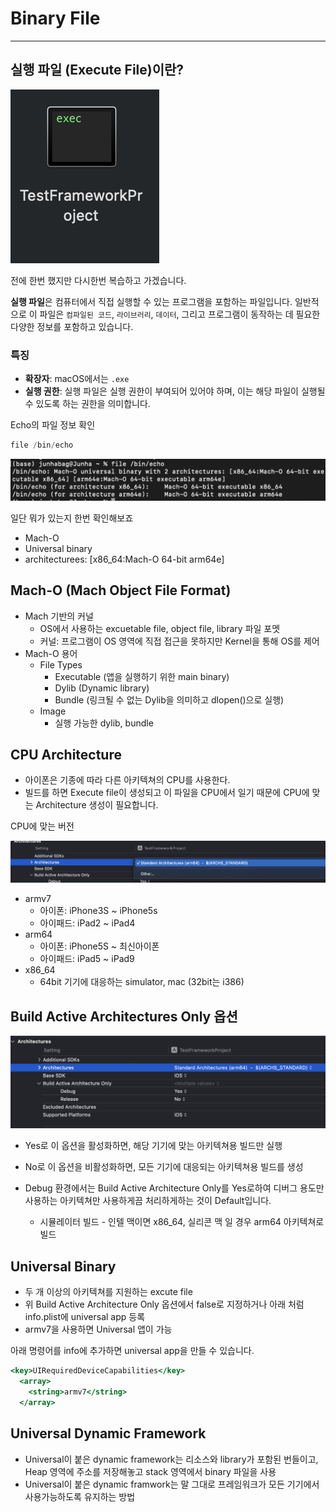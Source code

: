 # Binary File

---

## 실행 파일 (Execute File)이란?

![스크린샷 2023-11-15 오후 5.05.06.png](Binary%20File%202669f814a3884dd1a62190776b2e65a0/%25E1%2584%2589%25E1%2585%25B3%25E1%2584%258F%25E1%2585%25B3%25E1%2584%2585%25E1%2585%25B5%25E1%2586%25AB%25E1%2584%2589%25E1%2585%25A3%25E1%2586%25BA_2023-11-15_%25E1%2584%258B%25E1%2585%25A9%25E1%2584%2592%25E1%2585%25AE_5.05.06.png)

전에 한번 했지만 다시한번 복습하고 가겠습니다.

**실행 파일**은 컴퓨터에서 직접 실행할 수 있는 프로그램을 포함하는 파일입니다. 일반적으로 이 파일은 `컴파일된 코드`, `라이브러리`, `데이터`, 그리고 프로그램이 동작하는 데 필요한 다양한 정보를 포함하고 있습니다.

### 특징

- **확장자**: macOS에서는 `.exe`
- **실행 권한**: 실행 파일은 실행 권한이 부여되어 있어야 하며, 이는 해당 파일이 실행될 수 있도록 하는 권한을 의미합니다.

Echo의 파일 정보 확인

```swift
file /bin/echo
```

![스크린샷 2023-11-15 오후 5.08.07.png](Binary%20File%202669f814a3884dd1a62190776b2e65a0/%25E1%2584%2589%25E1%2585%25B3%25E1%2584%258F%25E1%2585%25B3%25E1%2584%2585%25E1%2585%25B5%25E1%2586%25AB%25E1%2584%2589%25E1%2585%25A3%25E1%2586%25BA_2023-11-15_%25E1%2584%258B%25E1%2585%25A9%25E1%2584%2592%25E1%2585%25AE_5.08.07.png)

일단 뭐가 있는지 한번 확인해보죠

- Mach-O
- Universal binary
- architecturees: [x86_64:Mach-O 64-bit arm64e]

## Mach-O (Mach Object File Format)

- Mach 기반의 커널
    - OS에서 사용하는 excuetable file, object file, library 파일 포멧
    - 커널: 프로그램이 OS 영역에 직접 접근을 못하지만 Kernel을 통해 OS를 제어
- Mach-O 용어
    - File Types
        - Executable (앱을 실행하기 위한 main binary)
        - Dylib (Dynamic library)
        - Bundle (링크될 수 없는 Dylib을 의미하고 dlopen()으로 실행)
    - Image
        - 실행 가능한 dylib, bundle

## CPU Architecture

- 아이폰은 기종에 따라 다른 아키텍쳐의 CPU를 사용한다.
- 빌드를 하면 Execute file이 생성되고 이 파일을 CPU에서 일기 때문에 CPU에 맞는 Architecture 생성이 필요합니다.

CPU에 맞는 버전

![스크린샷 2023-11-15 오후 5.27.40.png](Binary%20File%202669f814a3884dd1a62190776b2e65a0/%25E1%2584%2589%25E1%2585%25B3%25E1%2584%258F%25E1%2585%25B3%25E1%2584%2585%25E1%2585%25B5%25E1%2586%25AB%25E1%2584%2589%25E1%2585%25A3%25E1%2586%25BA_2023-11-15_%25E1%2584%258B%25E1%2585%25A9%25E1%2584%2592%25E1%2585%25AE_5.27.40.png)

- armv7
    - 아이폰: iPhone3S ~ iPhone5s
    - 아이패드: iPad2 ~ iPad4
- arm64
    - 아이폰: iPhone5S ~ 최신아이폰
    - 아이패드: iPad5 ~ iPad9
- x86_64
    - 64bit 기기에 대응하는 simulator, mac (32bit는 i386)

## **Build Active Architectures Only 옵션**

![스크린샷 2023-11-15 오후 6.45.42.png](Binary%20File%202669f814a3884dd1a62190776b2e65a0/%25E1%2584%2589%25E1%2585%25B3%25E1%2584%258F%25E1%2585%25B3%25E1%2584%2585%25E1%2585%25B5%25E1%2586%25AB%25E1%2584%2589%25E1%2585%25A3%25E1%2586%25BA_2023-11-15_%25E1%2584%258B%25E1%2585%25A9%25E1%2584%2592%25E1%2585%25AE_6.45.42.png)

- Yes로 이 옵션을 활성화하면, 해당 기기에 맞는 아키텍쳐용 빌드만 실행
- No로 이 옵션을 비활성화하면, 모든 기기에 대응되는 아키텍쳐용 빌드를 생성

- Debug 환경에서는 Build Active Architecture Only를 Yes로하여 디버그 용도만 사용하는 아키텍쳐만 사용하게끔 처리하게하는 것이 Default입니다.
    - 시뮬레이터 빌드 - 인텔 맥이면 x86_64, 실리콘 맥 일 경우 arm64 아키텍쳐로 빌드

## **Universal Binary**

- 두 개 이상의 아키텍쳐를 지원하는 excute file
- 위 Build Active Architecture Only 옵션에서 false로 지정하거나 아래 처럼 info.plist에 universal app 등록
- armv7을 사용하면 Universal 앱이 가능

아래 명령어를 info에 추가하면 universal app을 만들 수 있습니다.

```jsx
<key>UIRequiredDeviceCapabilities</key>
  <array>
    <string>armv7</string>
  </array>
```

## **Universal Dynamic Framework**

- Universal이 붙은 dynamic framework는 리소스와 library가 포함된 번들이고, Heap 영역에 주소를 저장해놓고 stack 영역에서 binary 파일을 사용
- Universal이 붙은 dynamic framwork는 말 그대로 프레임워크가 모든 기기에서 사용가능하도록 유지하는 방법